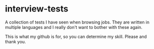 # interview-tests
A collection of tests I have seen when browsing jobs. They are written in multiple languages and I really don't want to bother with these again. 

This is what my github is for, so you can determine my skill. 
Please and thank you.
